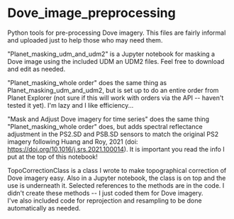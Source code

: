 # Dove_image_preprocessing
Python tools for pre-processing Dove imagery. This files are fairly informal and uploaded just to 
help those who may need them. 

"Planet_masking_udm_and_udm2" is a Jupyter notebook for masking a Dove image using the included
UDM an UDM2 files.  Feel free to download and edit as needed. 

"Planet_masking_whole order" does the same thing as Planet_masking_udm_and_udm2, but is set up to do
an entire order from Planet Explorer (not sure if this will work with orders via the API -- haven't
tested it yet).  I'm lazy and I like efficiency... 

"Mask and Adjust Dove imagery for time series" does the same thing "Planet_masking_whole order" does, but
adds spectral reflectance adjustment in the PS2.SD and PSB.SD sensors to match the original PS2 imagery
following Huang and Roy, 2021 (doi: https://doi.org/10.1016/j.srs.2021.100014). It is important you read
the info I put at the top of this notebook!

TopoCorrectionClass is a class I wrote to make topographical correction of Dove imagery easy. 
Also in a Jupyter notebook, the class is on top and the use is underneath it. Selected references
to the methods are in the code. I didn't create these methods -- I just coded them for Dove imagery.  
I've also included code for reprojection and resampling to be done automatically as needed.
